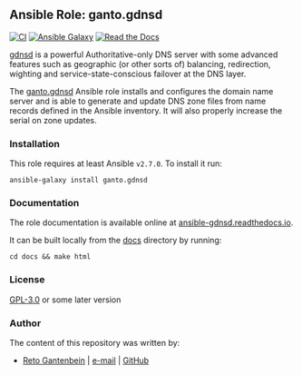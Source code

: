 ## Ansible Role: ganto.gdnsd

[![CI](https://github.com/ganto/ansible-gdnsd/workflows/CI/badge.svg?event=push)](https://github.com/ganto/ansible-gdnsd/actions?query=workflow%3ACI)
[![Ansible Galaxy](https://img.shields.io/badge/ansible--galaxy-ganto.gdnsd-blue.svg?style=flat&logo=ansible)](https://galaxy.ansible.com/ganto/gdnsd)
[![Read the Docs](https://img.shields.io/badge/docs-ansible--gdnsd-darkblue.svg?style=flat&logo=read-the-docs)](https://ansible-gdnsd.readthedocs.io/)

[gdnsd](https://gdnsd.org/) is a powerful Authoritative-only DNS server with
some advanced features such as geographic (or other sorts of) balancing,
redirection, wighting and service-state-conscious failover at the DNS layer.

The [ganto.gdnsd](https://galaxy.ansible.com/ganto/gdnsd) Ansible role installs
and configures the domain name server and is able to generate and update DNS
zone files from name records defined in the Ansible inventory. It will also
properly increase the serial on zone updates.


### Installation

This role requires at least Ansible `v2.7.0`. To install it run:

```Shell
ansible-galaxy install ganto.gdnsd
```


### Documentation

The role documentation is available online at [ansible-gdnsd.readthedocs.io](https://ansible-gdnsd.readthedocs.io).

It can be built locally from the [docs](docs/) directory by running:
```Shell
cd docs && make html
```

### License

[GPL-3.0](https://spdx.org/licenses/GPL-3.0-or-later.html) or some later version


### Author

The content of this repository was written by:

- [Reto Gantenbein](https://linuxmonk.ch/) | [e-mail](mailto:reto.gantenbein@linuxmonk.ch) | [GitHub](https://github.com/ganto)
